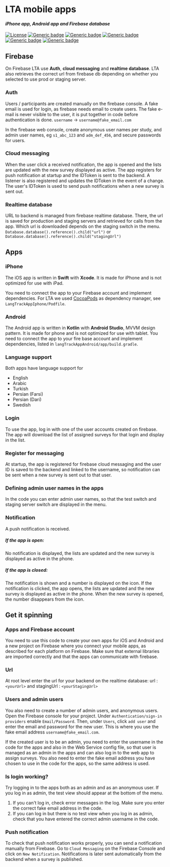 ﻿# LTA mobile apps 
#### *iPhone app, Android app  and Firebase database*
[![License](https://img.shields.io/badge/License-Apache_2.0-blue.svg)](https://opensource.org/licenses/Apache-2.0) 
[![Generic badge](https://img.shields.io/badge/iOS-Swift-orange.svg)](https://developer.apple.com/swift) [![Generic badge](https://img.shields.io/badge/Android-Kotlin-lightblue.svg)](https://kotlinlang.org/) [![Generic badge](https://img.shields.io/badge/Cloud-Firebase-yellow.svg)](https://firebase.google.com/) [![Generic badge](https://img.shields.io/badge/IDE-Xcode-blue.svg)](https://developer.apple.com/xcode/) [![Generic badge](https://img.shields.io/badge/IDE-AndroidStudio-green.svg)](https://developer.android.com/studio)

## Firebase
On Firebase LTA use **Auth**, **cloud messaging** and **realtime database**. LTA also retrieves the correct url from firebase db depending on whether you selected to use prod or staging server.
### Auth
Users / participants are created manually on the firebase console. A fake email is used for login, as firebase needs email to create users. The fake e-mail is never visible to the user, it is put together in code before authentication is done.
`username` -> `username@fake_email.com`

In the firebase web console, create anonymous user names per study, and admin user names, eg  `s1_abc_123`  and  `adm_def_456`, and secure passwords for users.
### Cloud messaging
When the user click a received notification, the app is opened and the lists are updated with the new survey displayed as active.
The app registers for push notification at startup and the IDToken is sent to the backend. A listener is also registered and updates the IDToken in the event of a change. The user's IDToken is used to send push notifications when a new survey is sent out. 

### Realtime database
URL to backend is managed from firebase realtime database. There, the url is saved for production and staging servers and retrieved for calls from the app.
Which url is downloaded depends on the staging switch in the menu.
`Database.database().reference().child("url")`
or
`Database.database().reference().child("stagingUrl")`
## Apps

### iPhone

The iOS app is written in **Swift** with **Xcode**. It is made for iPhone and is not optimized for use with iPad.

You need to connect the app to your Firebase account and implement dependencies.
For LTA we used [CocoaPods](https://cocoapods.org/) as dependency manager, see `LangTrackAppIphone/Podfile`.

### Android

The Android app is written in **Kotlin** with **Android Studio**, MVVM design pattern. It is made for phone and is not optimized for use with tablet.
You need to connect the app to your fire base account and implement dependencies, listed in `langTrackAppAndroid/app/build.gradle`.

### Language support
Both apps have language support for
 - English
 - Arabic
 - Turkish
 - Persian (Farsi)
 - Persian (Dari)
 - Swedish

### Login
To use the app, log in with one of the user accounts created on firebase. The app will download the list of assigned surveys for that login and display in the list.
### Register for messaging
At startup, the app is registered for firebase cloud messaging and the user ID is saved to the backend and linked to the username, so notification can be sent when a new survey is sent out to that user.
### Defining admin user names in the apps
In the code you can enter admin user names, so that the test switch and staging server switch are displayed in the menu.
### Notification
A push notification is received.
##### If the app is open:
No notification is displayed, the lists are updated and the new survey is displayed as active in the phone.
##### If the app is closed:
The notification is shown and a number is displayed on the icon.
If the notification is clicked, the app opens, the lists are updated and the new survey is displayed as active in the phone.
When the new survey is opened, the number disappears from the icon.
## Get it spinning
### Apps and Firebase account
You need to use this code to create your own apps for iOS and Android and a new project on Firebase where you connect your mobile apps, as described for each platform on Firebase.
Make sure that external libraries are imported correctly and that the apps can communicate with firebase.
### Url
At root level enter the url for your backend on the realtime database:
url : `<yourUrl>`
and
stagingUrl : `<yourStagingUrl>`
### Users and admin users
You also need to create a number of admin users, and anonymous users.
Open the Firebase console for your project. Under `Authentication/sign-in providers` enable `Email/Password`.
Then, under `Users`, click `add user` and enter the email and password for the new user. This is where you use the fake email address `username@fake_email.com`.

If the created user is to be an admin, you need to enter the username in the code for the apps and also in the Web Service config file, so that user is managed as an admin in the apps and can also log in to the web app to assign surveys.
You also need to enter the fake email address you have chosen to use in the code for the apps, so the same address is used.

### Is login working?
Try logging in to the apps both as an admin and as an anonymous user. If you log in as admin, the test view should appear at the bottom of the menu. 
1. If you can't log in, check error messages in the log. Make sure you enter the correct fake email address in the code.
2. If you can log in but there is no test view when you log in as admin, check that you have entered the correct admin username in the code.
### Push notification
To check that push notification works properly, you can send a notification manually from Firebase.
Go to `Cloud Messaging` on the Firebase Console and click on `New Notification`. Notifications is later sent automatically from the backend when a survey is published. 
